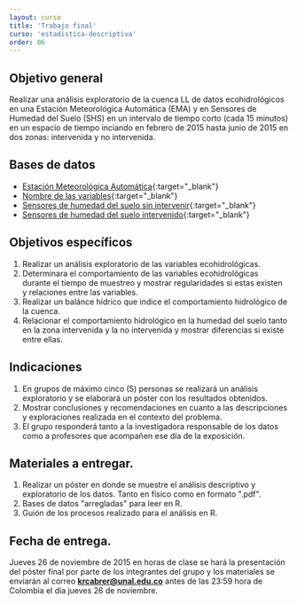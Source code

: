 ```yaml
---
layout: curso
title: 'Trabajo final'
curso: 'estadistica-descriptiva'
order: 06
---
```




## Objetivo general
Realizar una análisis exploratorio de la cuenca LL de datos 
ecohidrológicos en una Estación Meteorológica Automática (EMA) y
en Sensores de Humedad del Suelo (SHS) en un intervalo de tiempo
corto (cada 15 minutos) en un espacio de tiempo inciando en
febrero de 2015 hasta junio de 2015 en dos zonas: intervenida y
no intervenida.

## Bases de datos
- [Estación Meteorológica Automática](./basesdedatos/cuencaLL/EMA_LL.xlsx){:target="_blank"}
- [Nombre de las variables](./basesdedatos/cuencaLL/Nombre_Variables_LL.xlsx){:target="_blank"}
- [Sensores de humedad del suelo sin intervenir](./basesdedatos/cuencaLL/SHS_LL_Bosque.xlsx){:target="_blank"}
- [Sensores de humedad del suelo intervenido](./basesdedatos/cuencaLL/SHS_LL_Intervenida.xlsx){:target="_blank"}

## Objetivos específicos

1. Realizar un análisis exploratorio de las variables ecohidrológicas.
1. Determinara el comportamiento de las variables ecohidrológicas durante el tiempo
de muestreo y mostrar regularidades si estas existen y relaciones entre las
variables.
2. Realizar un balánce hídrico que indice el comportamiento hidrológico de la cuenca.
3. Relacionar el comportamiento hidrológico en la humedad del suelo tanto
   en la zona intervenida y la no intervenida y mostrar diferencias si existe
   entre ellas.

## Indicaciones
1. En grupos de máximo cinco (5) personas se realizará un análisis exploratorio
   y se elaborará un póster con los resultados obtenidos.
2. Mostrar conclusiones y recomendaciones en cuanto a las descripciones y
   exploraciones realizada en el contexto del problema.
3. El grupo responderá tanto a la investigadora responsable de los datos
   como a profesores que acompañen ese día de la exposición.
         
   
## Materiales a entregar.

1. Realizar un póster en donde se muestre el análisis descriptivo y
   exploratorio de los datos. Tanto en físico como en formato ".pdf".
2. Bases de datos "arregladas" para leer en R.
3. Guión de los procesos realizado para el análisis en R.

## Fecha de entrega.

Jueves 26 de noviembre de 2015 en horas de clase se hará la 
presentación del póster final por parte de los integrantes del grupo y
los materiales se enviarán al correo **krcabrer@unal.edu.co** antes de las
23:59 hora de Colombia el día jueves 26 de noviembre.





